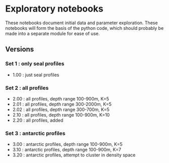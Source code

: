 # Exploratory notebooks

These notebooks document initial data and parameter exploration. These notebooks will form the basis of the python code, which should probably be made into a separate module for ease of use.

## Versions

### Set 1 : only seal profiles
- 1.00 : just seal profiles

### Set 2 : all profiles
- 2.00 : all profiles, depth range 100-900m, K=5
- 2.01 : all profiles, depth range 300-2000m, K=5
- 2.02 : all profiles, depth range 300-700m, K=5
- 2.10 : all profiles, depth range 100-900m, K=10
- 2.20 : all profiles, added 

### Set 3 : antarctic profiles
- 3.00 : antarctic profiles, depth range 100-900m, K=5
- 3.10 : antarctic profiles, depth range 100-900m, K=7
- 3.20 : antarctic profiles, attempt to cluster in density space